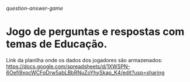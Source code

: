 ###### question-answer-game

# Jogo de perguntas e respostas com temas de Educação. 
Link da planilha onde os dados dos jogadores são armazenados:
https://docs.google.com/spreadsheets/d/1XWSPN-6Oefi9xpcWCFqDrw5abLBbRNuZoYhySkap_K4/edit?usp=sharing
